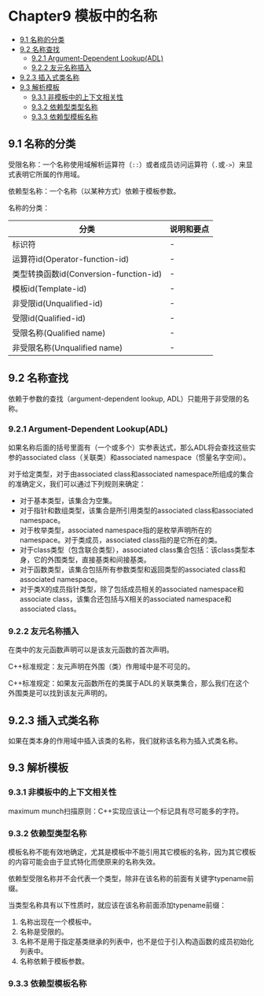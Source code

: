# Chapter9 模板中的名称


<!-- vim-markdown-toc GFM -->

* [9.1 名称的分类](#91-名称的分类)
* [9.2 名称查找](#92-名称查找)
    - [9.2.1 Argument-Dependent Lookup(ADL)](#921-argument-dependent-lookupadl)
    - [9.2.2 友元名称插入](#922-友元名称插入)
* [9.2.3 插入式类名称](#923-插入式类名称)
* [9.3 解析模板](#93-解析模板)
    - [9.3.1 非模板中的上下文相关性](#931-非模板中的上下文相关性)
    - [9.3.2 依赖型类型名称](#932-依赖型类型名称)
    - [9.3.3 依赖型模板名称](#933-依赖型模板名称)

<!-- vim-markdown-toc -->



## 9.1 名称的分类

受限名称：一个名称使用域解析运算符（`::`）或者成员访问运算符（`.`或`->`）来显式表明它所属的作用域。

依赖型名称：一个名称（以某种方式）依赖于模板参数。

名称的分类：

| 分类                                   | 说明和要点 |
|----------------------------------------|------------|
| 标识符                                 | -          |
| 运算符id(Operator-function-id)         | -          |
| 类型转换函数id(Conversion-function-id) | -          |
| 模板id(Template-id)                    | -          |
| 非受限id(Unqualified-id)               | -          |
| 受限id(Qualified-id)                   | -          |
| 受限名称(Qualified name)               | -          |
| 非受限名称(Unqualified name)           | -          |



## 9.2 名称查找

依赖于参数的查找（argument-dependent lookup, ADL）只能用于非受限的名称。

### 9.2.1 Argument-Dependent Lookup(ADL)

如果名称后面的括号里面有（一个或多个）实参表达式，那么ADL将会查找这些实参的associated class（关联类）和associated namespace（惯量名字空间）。

对于给定类型，对于由associated class和associated namespace所组成的集合的准确定义，我们可以通过下列规则来确定：

- 对于基本类型，该集合为空集。
- 对于指针和数组类型，该集合是所引用类型的associated class和associated namespace。
- 对于枚举类型，associated namespace指的是枚举声明所在的namespace。对于类成员，associated class指的是它所在的类。
- 对于class类型（包含联合类型），associated class集合包括：该class类型本身，它的外围类型，直接基类和间接基类。
- 对于函数类型，该集合包括所有参数类型和返回类型的associated class和associated namespace。
- 对于类X的成员指针类型，除了包括成员相关的associated namespace和associate class，该集合还包括与X相关的associated namespace和associated class。

### 9.2.2 友元名称插入

在类中的友元函数声明可以是该友元函数的首次声明。

C++标准规定：友元声明在外围（类）作用域中是不可见的。

C++标准规定：如果友元函数所在的类属于ADL的关联类集合，那么我们在这个外围类是可以找到该友元声明的。

## 9.2.3 插入式类名称

如果在类本身的作用域中插入该类的名称，我们就称该名称为插入式类名称。



## 9.3 解析模板

### 9.3.1 非模板中的上下文相关性

maximum munch扫描原则：C++实现应该让一个标记具有尽可能多的字符。

### 9.3.2 依赖型类型名称

模板名称不能有效地确定，尤其是模板中不能引用其它模板的名称，因为其它模板的内容可能会由于显式特化而使原来的名称失效。

依赖型受限名称并不会代表一个类型，除非在该名称的前面有关键字typename前缀。

当类型名称具有以下性质时，就应该在该名称前面添加typename前缀：

1. 名称出现在一个模板中。
2. 名称是受限的。
3. 名称不是用于指定基类继承的列表中，也不是位于引入构造函数的成员初始化列表中。
4. 名称依赖于模板参数。

### 9.3.3 依赖型模板名称


